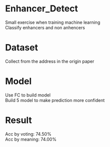 # Enhancer_Detect
Small exercise when training machine learning <br/>
Classify enhancers and non anhencers
# Dataset
Collect from the address in the origin paper
# Model
Use FC to build model <br/>
Build 5 model to make prediction more confident
# Result
Acc by voting: 74.50% <br/>
Acc by meaning: 74.00%
